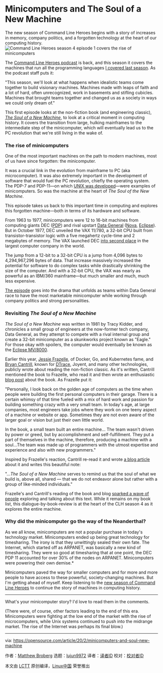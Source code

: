 [#]: collector: (lujun9972)
[#]: translator: ( )
[#]: reviewer: ( )
[#]: publisher: ( )
[#]: url: ( )
[#]: subject: (Minicomputers and The Soul of a New Machine)
[#]: via: (https://opensource.com/article/20/2/minicomputers-and-soul-new-machine)
[#]: author: (Matthew Broberg https://opensource.com/users/mbbroberg)

Minicomputers and The Soul of a New Machine
======
The new season of Command Line Heroes begins with a story of increases
in memory, company politics, and a forgotten technology at the heart of
our computing history.
![Command Line Heroes season 4 episode 1 covers the rise of minicomputers][1]

The [Command Line Heroes podcast][2] is back, and this season it covers the machines that run all the programming languages [I covered last season][3]. As the podcast staff puts it:

"This season, we'll look at what happens when idealistic teams come together to build visionary machines. Machines made with leaps of faith and a lot of hard, often unrecognized, work in basements and stifling cubicles. Machines that brought teams together and changed us as a society in ways we could only dream of."

This first episode looks at the non-fiction book (and engineering classic), [_The Soul of a New Machine_][4], to look at a critical moment in computing history. It covers the transition from large, hulking mainframes to the intermediate step of the minicomputer, which will eventually lead us to the PC revolution that we're still living in the wake of.

### The rise of minicomputers

One of the most important machines on the path to modern machines, most of us have since forgotten: the minicomputer.

It was a crucial link in the evolution from mainframe to PC (aka microcomputer). It was also extremely important in the development of software that would fuel the PC revolution, chiefly the operating system. The PDP-7 and PDP-11—on which [UNIX was developed][5]—were examples of minicomputers. So was the machine at the heart of _The Soul of the New Machine_.

This episode takes us back to this important time in computing and explores this forgotten machine—both in terms of its hardware and software.

From 1963 to 1977, minicomputers were 12 to 16-bit machines from computing giants DEC ([PDP][6]) and rival upstart [Data General][7] ([Nova][8], [Eclipse][9]). But in October 1977, DEC unveiled the VAX 11/780, a 32-bit CPU built from transistor-transistor logic with a five megahertz cycle-time and 2 megabytes of memory. The VAX launched DEC [into second place][10] in the largest computer company in the world.

The jump from a 12-bit to a 32-bit CPU is a jump from 4,096 bytes to 4,294,967,296 bytes of data. That increase massively increased the potential for software to do complex tasks while drastically shrinking the size of the computer. And with a 32-bit CPU, the VAX was nearly as powerful as an IBM/360 mainframe—but much smaller and much, much less expensive.

[The episode][11] goes into the drama that unfolds as teams within Data General race to have the most marketable minicomputer while working through company politics and strong personalities.

### Revisiting _The Soul of a New Machine_

_The Soul of a New Machine_ was written in 1981 by Tracy Kidder, and chronicles a small group of engineers at the now-former tech company, Data General, as they attempt to compete with a rival internal group and create a 32-bit minicomputer as a skunkworks project known as "Eagle." For those okay with spoilers, the computer would eventually be known as the [Eclipse MV/8000][12].

Earlier this year, [Jessie Frazelle][13], of Docker, Go, and Kubernetes fame, and [Bryan Cantrill][14], known for [DTrace][15], Joyent, and many other technologies, publicly wrote about reading the non-fiction classic. As it's written, Cantrill mentioned the book to Frazelle, who read it and then wrote an enthusiastic [blog post][16] about the book. As Frazelle put it:

"Personally, I look back on the golden age of computers as the time when people were building the first personal computers in their garage. There is a certain whimsy of that time fueled with a mix of hard work and passion for building something crazy with a very small team. In today's age, at large companies, most engineers take jobs where they work on one teeny aspect of a machine or website or app. Sometimes they are not even aware of the larger goal or vision but just their own little world.

In the book, a small team built an entire machine… The team wasn't driven by power or greed, but by accomplishment and self-fulfillment. They put a part of themselves in the machine, therefore, producing a machine with a soul…The team was made up of programmers with the utmost expertise and experience and also with new programmers."

Inspired by Frazelle's reaction, Cantrill re-read it and wrote [a blog article][17] about it and writes this beautiful note:

"…_The Soul of a New Machine_ serves to remind us that the soul of what we build is, above all, shared — that we do not endeavor alone but rather with a group of like-minded individuals."

Frazelle's and Cantrill's reading of the book and blog [sparked a wave of people][18] exploring and talking about this text. While it remains on my book list, this dialogue-by-book-review is at the heart of the CLH season 4 as it explores the entire machine.

### Why did the minicomputer go the way of the Neanderthal?

As we all know, minicomputers are not a popular purchase in today's technology market. Minicomputers ended up being great technology for timesharing. The irony is that they unwittingly sealed their own fate. The Internet, which started off as ARPANET, was basically a new kind of timesharing. They were so good at timesharing that at one point, the DEC PDP 11 accounted for over 30% of the nodes on ARPANET. Minicomputers were powering their own demise.*

Minicomputers paved the way for smaller computers and for more and more people to have access to these powerful, society-changing machines. But I'm getting ahead of myself. Keep listening to the [new season of Command Line Heroes][2] to continue the story of machines in computing history.

* * *

What's your minicomputer story? I'd love to read them in the comments.

(There were, of course, other factors leading to the end of this era. Minicomputers were fighting at the low end of the market with the rise of microcomputers, while Unix systems continued to push into the midrange market. The rise of the Internet was perhaps its final blow.)

--------------------------------------------------------------------------------

via: https://opensource.com/article/20/2/minicomputers-and-soul-new-machine

作者：[Matthew Broberg][a]
选题：[lujun9972][b]
译者：[译者ID](https://github.com/译者ID)
校对：[校对者ID](https://github.com/校对者ID)

本文由 [LCTT](https://github.com/LCTT/TranslateProject) 原创编译，[Linux中国](https://linux.cn/) 荣誉推出

[a]: https://opensource.com/users/mbbroberg
[b]: https://github.com/lujun9972
[1]: https://opensource.com/sites/default/files/styles/image-full-size/public/lead-images/command-line-heroes-minicomputers-s4-e1.png?itok=FRaff5i6 (Command Line Heroes season 4 episode 1 covers the rise of minicomputers)
[2]: https://www.redhat.com/en/command-line-heroes
[3]: https://opensource.com/article/19/6/command-line-heroes-python
[4]: https://en.wikipedia.org/wiki/The_Soul_of_a_New_Machine
[5]: https://opensource.com/19/9/command-line-heroes-bash
[6]: https://en.wikipedia.org/wiki/PDP
[7]: https://en.wikipedia.org/wiki/Data_General
[8]: https://en.wikipedia.org/wiki/Data_General_Nova
[9]: https://en.wikipedia.org/wiki/Data_General_Eclipse
[10]: http://www.old-computers.com/history/detail.asp?n=20&t=3
[11]: https://www.redhat.com/en/command-line-heroes/season-4/minicomputers
[12]: https://en.wikipedia.org/wiki/Data_General_Eclipse_MV/8000
[13]: https://twitter.com/jessfraz?lang=en
[14]: https://en.wikipedia.org/wiki/Bryan_Cantrill
[15]: https://en.wikipedia.org/wiki/DTrace
[16]: https://blog.jessfraz.com/post/new-golden-age-of-building-with-soul/
[17]: http://dtrace.org/blogs/bmc/2019/02/10/reflecting-on-the-soul-of-a-new-machine/
[18]: https://twitter.com/search?q=jessfraz%20soul%20new%20machine&src=typed_query&f=live
